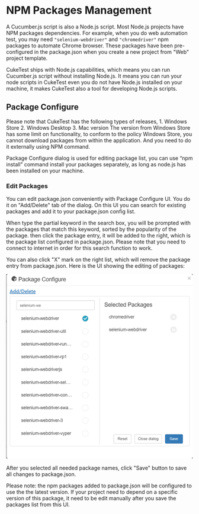 # NPM Packages Management

A Cucumber.js script is also a Node.js script. Most Node.js projects have NPM packages dependencies. For example, when you do web automation test, you may need `"selenium-webdriver"` and `"chromedriver"` npm packages to automate Chrome browser. These packages have been pre-configured in the package.json when you create a new project from "Web" project template.

CukeTest ships with Node.js capabilities, which means you can run Cucumber.js script without installing Node.js. It means you can run your node scripts in CukeTest even you do not have Node.js installed on your machine, it makes CukeTest also a tool for developing Node.js scripts.

## Package Configure

Please note that CukeTest has the following types of releases, 1. Windows Store 2. Windows Desktop 3. Mac version The version from Windows Store has some limit on functionality, to conform to the policy Windows Store, you cannot download packages from within the application. And you need to do it externally using NPM command.

Package Configure dialog is used for editing package list, you can use “npm install” command install your packages separately, as long as node.js has been installed on your machine.

### Edit Packages

You can edit package.json conveniently with Package Configure UI. You do it on "Add/Delete" tab of the dialog. On this UI you can search for existing packages and add it to your package.json config list.

When type the partial keyword in the search box, you will be prompted with the packages that match this keyword, sorted by the popularity of the package. then click the package entry, it will be added to the right, which is the package list configured in package.json. Please note that you need to connect to internet in order for this search function to work.

You can also click "X" mark on the right list, which will remove the package entry from package.json. Here is the UI showing the editing of packages:

![](../.gitbook/assets/add_package.png)

After you selected all needed package names, click "Save" button to save all changes to package.json.

Please note: the npm packages added to package.json will be configured to use the the latest version. If your project need to depend on a specific version of this package, it need to be edit manually after you save the packages list from this UI.

